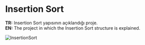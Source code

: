 # Insertion Sort
<b>TR:</b> Insertion Sort yapısının açıklandığı proje.<br>
<b>EN:</b> The project in which the Insertion Sort structure is explained.<br>

![InsertionSort](https://user-images.githubusercontent.com/109991448/200264922-18ff9c45-978d-476d-8143-8b389e8f7ece.png)

